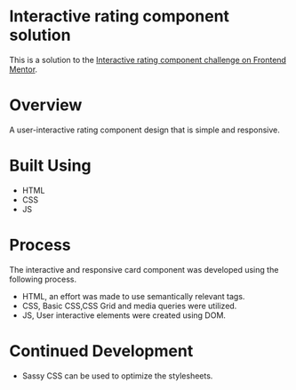# Interactive rating component solution

This is a solution to the [Interactive rating component challenge on Frontend Mentor](https://www.frontendmentor.io/challenges/interactive-rating-component-koxpeBUmI).

# Overview

A user-interactive rating component design that is simple and responsive.

# Built Using

- HTML
- CSS
- JS

# Process

The interactive and responsive card component was developed using the following process.
-  HTML, an effort was made to use semantically relevant tags.
-  CSS, Basic CSS,CSS Grid and media queries were utilized.
-  JS, User interactive elements were created using DOM.

# Continued Development

- Sassy CSS can be used to optimize the stylesheets.


